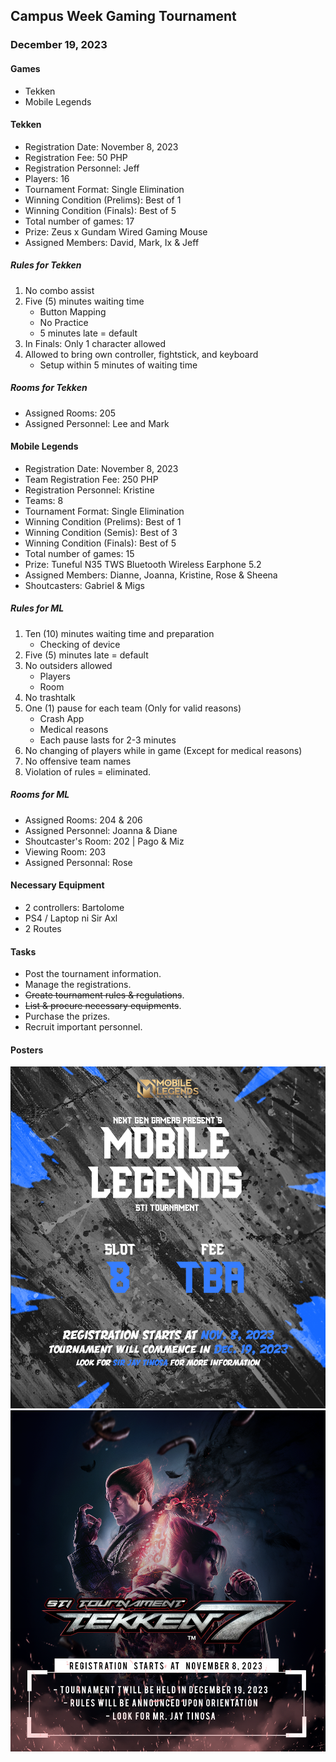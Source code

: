 ## Campus Week Gaming Tournament
### December 19, 2023

#### Games
- Tekken
- Mobile Legends

#### Tekken
- Registration Date: November 8, 2023
- Registration Fee: 50 PHP
- Registration Personnel: Jeff
- Players: 16
- Tournament Format: Single Elimination
- Winning Condition (Prelims): Best of 1
- Winning Condition (Finals): Best of 5
- Total number of games: 17
- Prize: Zeus x Gundam Wired Gaming Mouse
- Assigned Members: David, Mark, Ix & Jeff

##### Rules for Tekken
1. No combo assist
2. Five (5) minutes waiting time
   - Button Mapping
   - No Practice
   - 5 minutes late = default
3. In Finals: Only 1 character allowed
4. Allowed to bring own controller, fightstick, and keyboard
   - Setup within 5 minutes of waiting time

##### Rooms for Tekken
- Assigned Rooms: 205
- Assigned Personnel: Lee and Mark

#### Mobile Legends
- Registration Date: November 8, 2023
- Team Registration Fee: 250 PHP
- Registration Personnel: Kristine
- Teams: 8
- Tournament Format: Single Elimination
- Winning Condition (Prelims): Best of 1
- Winning Condition (Semis): Best of 3
- Winning Condition (Finals): Best of 5
- Total number of games: 15
- Prize: Tuneful N35 TWS Bluetooth Wireless Earphone 5.2
- Assigned Members: Dianne, Joanna, Kristine, Rose & Sheena
- Shoutcasters: Gabriel & Migs 

##### Rules for ML
1. Ten (10) minutes waiting time and preparation
   - Checking of device
2. Five (5) minutes late = default
3. No outsiders allowed
   - Players
   - Room
4. No trashtalk
5. One (1) pause for each team (Only for valid reasons)
   - Crash App
   - Medical reasons
   - Each pause lasts for 2-3 minutes
6. No changing of players while in game (Except for medical reasons)
7. No offensive team names
8. Violation of rules = eliminated.

##### Rooms for ML
- Assigned Rooms: 204 & 206
- Assigned Personnel: Joanna & Diane
- Shoutcaster's Room: 202 | Pago & Miz
- Viewing Room: 203
- Assigned Personnal: Rose


#### Necessary Equipment
- 2 controllers: Bartolome
- PS4 / Laptop ni Sir Axl
- 2 Routes

<!-- #### Rooms
- 201: Players Waiting Room
- 202: Shoutcasters
- 203: Viewing Room
- 204: ML Team 1
- 205: Tekken
- 206: ML Team 2 -->

<!-- #### Room Assignment
- 201: Rose
- 202: Gabriel & Migs
- 203: David & Jeff
- 204: Dianne & Joanna
- 205: Ix & Mark
- 206: Kristine & Sheena -->



#### Tasks
- Post the tournament information.
- Manage the registrations.
- ~~Create tournament rules & regulations~~. 
- ~~List & procure necessary equipments~~.
- Purchase the prizes.
- Recruit important personnel.

#### Posters
![ml](ml.png)
![tekken](tekken.png)
